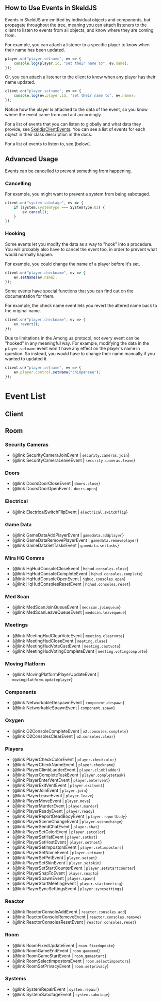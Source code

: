 ## How to Use Events in SkeldJS

Events in SkeldJS are emitted by individual objects and components, but propagate throughout the tree, meaning you can attach listeners to the client to listen to events from all objects, and know where they are coming from.

For example, you can attach a listener to a specific player to know when their name has been updated.
```ts
player.on("player.setname", ev => {
    console.log(player.id, "set their name to", ev.name);
});
```
Or, you can attach a listener to the client to know when any player has their name updated.
```ts
client.on("player.setname", ev => {
    console.log(ev.player.id, "set their name to", ev.name);
});
```

Notice how the player is attached to the data of the event, so you know where the event came from and act accordingly.

For a list of events that you can listen to globally and what data they provide, see [SkeldjsClientEvents](/interfaces/client.skeldjsclientevents). You can see a list of events for each object in their class description in the docs.

For a list of events to listen to, see [below].

## Advanced Usage

Events can be cancelled to prevent something from happening.

### Cancelling

For example, you might want to prevent a system from being sabotaged.
```ts
client.on("system.sabotage", ev => {
    if (system.systemType === SystemType.O2) {
        ev.cancel();
    }
})
```

### Hooking
Some events let you modify the data as a way to "hook" into a procedure. You will probably also have to cancel the event too, in order to prevent what would normally happen.

For example, you could change the name of a player before it's set.
```ts
client.on("player.checkname", ev => {
    ev.setName(ev.name);
});
```

Some events have special functions that you can find out on the documentation for them.

For example, the check name event lets you revert the altered name back to the original name.
```ts
client.on("player.checkname", ev => {
    ev.revert();
});
```

Due to limitations in the Among us protocol, not every event can be "hooked" in any meaningful way. For example, modifying the data in the `player.setname` event won't have any effect on the player's name in question. So instead, you would have to change their name manually if you wanted to updated it.

```ts
client.on("player.setname", ev => {
    ev.player.control.setName("chimpanzee");
});
```

# Event List

## Client

## Room
### Security Cameras
* {@link SecurityCameraJoinEvent | `security.cameras.join`}
* {@link SecurityCameraLeaveEvent | `security.cameras.leave`}

### Doors
* {@link DoorsDoorCloseEvent | `doors.close`}
* {@link DoorsDoorOpenEvent | `doors.open`}

### Electrical
* {@link ElectricalSwitchFlipEvent | `electrical.switchflip`}

### Game Data
* {@link GameDataAddPlayerEvent | `gamedata.addplayer`}
* {@link GameDataRemovePlayerEvent | `gamedata.removeplayer`}
* {@link GameDataSetTasksEvent | `gamedata.settasks`}

### Mira HQ Comms
* {@link HqHudConsoleCloseEvent | `hqhud.consoles.close`}
* {@link HqHudConsoleCompleteEvent | `hqhud.consoles.complete`}
* {@link HqHudConsoleOpenEvent | `hqhud.consoles.open`}
* {@link HqHudConsolesResetEvent | `hqhud.consoles.reset`}

### Med Scan
* {@link MedScanJoinQueueEvent | `medscan.joinqueue`}
* {@link MedScanLeaveQueueEvent | `medscan.leavequeue`}

### Meetings
* {@link MeetingHudClearVoteEvent | `meeting.clearvote`}
* {@link MeetingHudCloseEvent | `meeting.close`}
* {@link MeetingHudVoteCastEvent | `meeting.castvote`}
* {@link MeetingHudVotingCompleteEvent | `meeting.votingcomplete`}

### Moving Platform
* {@link MovingPlatformPlayerUpdateEvent | `movingplatform.updateplayer`}

### Components
* {@link NetworkableDespawnEvent | `component.despawn`}
* {@link NetworkableSpawnEvent | `component.spawn`}

### Oxygen
* {@link O2ConsoleCompleteEvent | `o2.consoles.complete`}
* {@link O2ConsolesClearEvent | `o2.consoles.clear`}

### Players
* {@link PlayerCheckColorEvent | `player.checkcolor`}
* {@link PlayerCheckNameEvent | `player.checkname`}
* {@link PlayerClimbLadderEvent | `player.climbladder`}
* {@link PlayerCompleteTaskEvent | `player.completetask`}
* {@link PlayerEnterVentEvent | `player.entervent`}
* {@link PlayerExitVentEvent | `player.exitvent`}
* {@link PlayerJoinEvent | `player.join`}
* {@link PlayerLeaveEvent | `player.leave`}
* {@link PlayerMoveEvent | `player.move`}
* {@link PlayerMurderEvent | `player.murder`}
* {@link PlayerReadyEvent | `player.ready`}
* {@link PlayerReportDeadBodyEvent | `player.reportbody`}
* {@link PlayerSceneChangeEvent | `player.scenechange`}
* {@link PlayerSendChatEvent | `player.chat`}
* {@link PlayerSetColorEvent | `player.setcolor`}
* {@link PlayerSetHatEvent | `player.sethat`}
* {@link PlayerSetHostEvent | `player.sethost`}
* {@link PlayerSetImpostorsEvent | `player.setimpostors`}
* {@link PlayerSetNameEvent | `player.setname`}
* {@link PlayerSetPetEvent | `player.setpet`}
* {@link PlayerSetSkinEvent | `player.setskin`}
* {@link PlayerSetStartCounterEvent | `player.setstartcounter`}
* {@link PlayerSnapToEvent | `player.snapto`}
* {@link PlayerSpawnEvent | `player.spawn`}
* {@link PlayerStartMeetingEvent | `player.startmeeting`}
* {@link PlayerSyncSettingsEvent | `player.syncsettings`}

### Reactor
* {@link ReactorConsoleAddEvent | `reactor.consoles.add`}
* {@link ReactorConsoleRemoveEvent | `reactor.consoles.remove`}
* {@link ReactorConsolesResetEvent | `reactor.consoles.reset`}

### Room
* {@link RoomFixedUpdateEvent | `room.fixedupdate`}
* {@link RoomGameEndEvent | `room.gameend`}
* {@link RoomGameStartEvent | `room.gamestart`}
* {@link RoomSelectImpostorsEvent | `room.selectimpostors`}
* {@link RoomSetPrivacyEvent | `room.setprivacy`}

### Systems
* {@link SystemRepairEvent | `system.repair`}
* {@link SystemSabotageEvent | `system.sabotage`}
